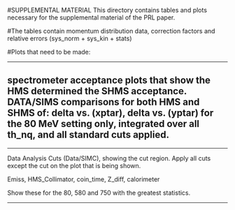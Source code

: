 #SUPPLEMENTAL MATERIAL
This directory contains tables and plots necessary for the
supplemental material of the PRL paper.

#The tables contain momentum distribution data, correction factors and
relative errors (sys_norm + sys_kin + stats)

#Plots that need to be made:

--------
spectrometer acceptance plots that show the HMS determined the SHMS acceptance.
DATA/SIMS comparisons for both HMS and SHMS of: delta vs. (xptar), delta vs. (yptar) for the 80 MeV setting only, integrated over all th_nq,
and all standard cuts applied.
--------

--------
Data Analysis Cuts (Data/SIMC), showing the cut region. Apply all cuts except the cut on the plot that is being shown. 

Emiss, HMS_Collimator, coin_time, Z_diff, calorimeter

Show these for the 80, 580 and 750 with the greatest statistics.

-------
